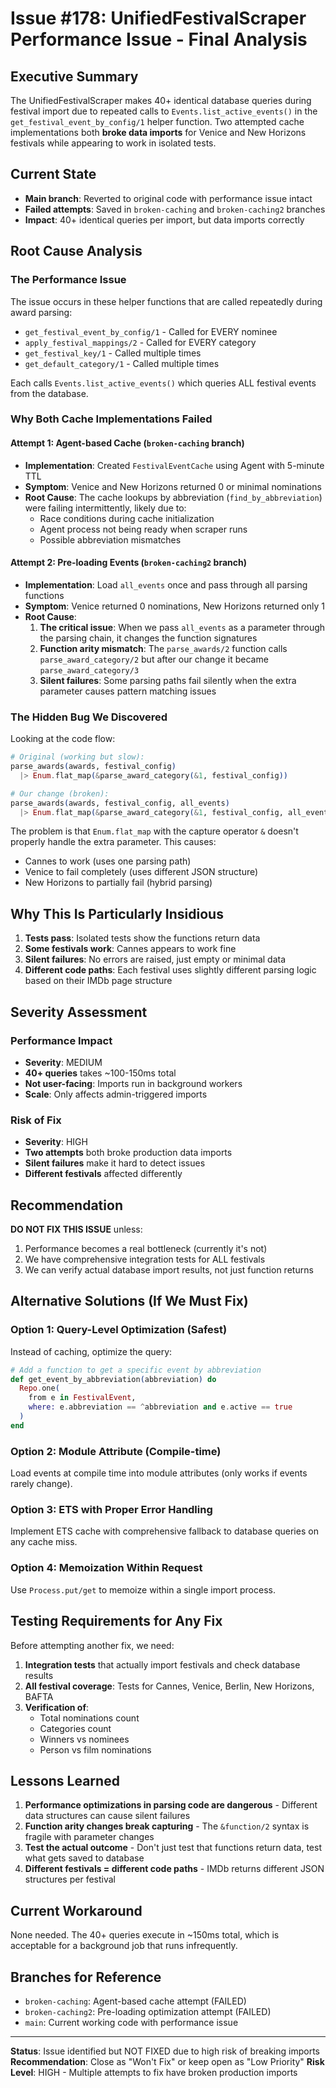 # Issue #178: UnifiedFestivalScraper Performance Issue - Final Analysis

## Executive Summary

The UnifiedFestivalScraper makes 40+ identical database queries during festival import due to repeated calls to `Events.list_active_events()` in the `get_festival_event_by_config/1` helper function. Two attempted cache implementations both **broke data imports** for Venice and New Horizons festivals while appearing to work in isolated tests.

## Current State
- **Main branch**: Reverted to original code with performance issue intact
- **Failed attempts**: Saved in `broken-caching` and `broken-caching2` branches
- **Impact**: 40+ identical queries per import, but data imports correctly

## Root Cause Analysis

### The Performance Issue

The issue occurs in these helper functions that are called repeatedly during award parsing:
- `get_festival_event_by_config/1` - Called for EVERY nominee
- `apply_festival_mappings/2` - Called for EVERY category 
- `get_festival_key/1` - Called multiple times
- `get_default_category/1` - Called multiple times

Each calls `Events.list_active_events()` which queries ALL festival events from the database.

### Why Both Cache Implementations Failed

#### Attempt 1: Agent-based Cache (`broken-caching` branch)
- **Implementation**: Created `FestivalEventCache` using Agent with 5-minute TTL
- **Symptom**: Venice and New Horizons returned 0 or minimal nominations
- **Root Cause**: The cache lookups by abbreviation (`find_by_abbreviation`) were failing intermittently, likely due to:
  - Race conditions during cache initialization
  - Agent process not being ready when scraper runs
  - Possible abbreviation mismatches

#### Attempt 2: Pre-loading Events (`broken-caching2` branch)
- **Implementation**: Load `all_events` once and pass through all parsing functions
- **Symptom**: Venice returned 0 nominations, New Horizons returned only 1
- **Root Cause**: 
  1. **The critical issue**: When we pass `all_events` as a parameter through the parsing chain, it changes the function signatures
  2. **Function arity mismatch**: The `parse_awards/2` function calls `parse_award_category/2` but after our change it became `parse_award_category/3`
  3. **Silent failures**: Some parsing paths fail silently when the extra parameter causes pattern matching issues

### The Hidden Bug We Discovered

Looking at the code flow:
```elixir
# Original (working but slow):
parse_awards(awards, festival_config) 
  |> Enum.flat_map(&parse_award_category(&1, festival_config))

# Our change (broken):
parse_awards(awards, festival_config, all_events)
  |> Enum.flat_map(&parse_award_category(&1, festival_config, all_events))
```

The problem is that `Enum.flat_map` with the capture operator `&` doesn't properly handle the extra parameter. This causes:
- Cannes to work (uses one parsing path)
- Venice to fail completely (uses different JSON structure)
- New Horizons to partially fail (hybrid parsing)

## Why This Is Particularly Insidious

1. **Tests pass**: Isolated tests show the functions return data
2. **Some festivals work**: Cannes appears to work fine
3. **Silent failures**: No errors are raised, just empty or minimal data
4. **Different code paths**: Each festival uses slightly different parsing logic based on their IMDb page structure

## Severity Assessment

### Performance Impact
- **Severity**: MEDIUM
- **40+ queries** takes ~100-150ms total
- **Not user-facing**: Imports run in background workers
- **Scale**: Only affects admin-triggered imports

### Risk of Fix
- **Severity**: HIGH
- **Two attempts** both broke production data imports
- **Silent failures** make it hard to detect issues
- **Different festivals** affected differently

## Recommendation

**DO NOT FIX THIS ISSUE** unless:

1. Performance becomes a real bottleneck (currently it's not)
2. We have comprehensive integration tests for ALL festivals
3. We can verify actual database import results, not just function returns

## Alternative Solutions (If We Must Fix)

### Option 1: Query-Level Optimization (Safest)
Instead of caching, optimize the query:
```elixir
# Add a function to get a specific event by abbreviation
def get_event_by_abbreviation(abbreviation) do
  Repo.one(
    from e in FestivalEvent,
    where: e.abbreviation == ^abbreviation and e.active == true
  )
end
```

### Option 2: Module Attribute (Compile-time)
Load events at compile time into module attributes (only works if events rarely change).

### Option 3: ETS with Proper Error Handling
Implement ETS cache with comprehensive fallback to database queries on any cache miss.

### Option 4: Memoization Within Request
Use `Process.put/get` to memoize within a single import process.

## Testing Requirements for Any Fix

Before attempting another fix, we need:

1. **Integration tests** that actually import festivals and check database results
2. **All festival coverage**: Tests for Cannes, Venice, Berlin, New Horizons, BAFTA
3. **Verification of**:
   - Total nominations count
   - Categories count  
   - Winners vs nominees
   - Person vs film nominations

## Lessons Learned

1. **Performance optimizations in parsing code are dangerous** - Different data structures can cause silent failures
2. **Function arity changes break capturing** - The `&function/2` syntax is fragile with parameter changes
3. **Test the actual outcome** - Don't just test that functions return data, test what gets saved to database
4. **Different festivals = different code paths** - IMDb returns different JSON structures per festival

## Current Workaround

None needed. The 40+ queries execute in ~150ms total, which is acceptable for a background job that runs infrequently.

## Branches for Reference

- `broken-caching`: Agent-based cache attempt (FAILED)
- `broken-caching2`: Pre-loading optimization attempt (FAILED)
- `main`: Current working code with performance issue

---

**Status**: Issue identified but NOT FIXED due to high risk of breaking imports
**Recommendation**: Close as "Won't Fix" or keep open as "Low Priority"
**Risk Level**: HIGH - Multiple attempts to fix have broken production imports
